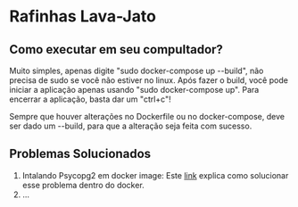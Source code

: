# Rafinhas Lava-Jato

## Como executar em seu compultador?
Muito simples, apenas digite "sudo docker-compose up --build", não precisa de sudo se você não estiver no linux. Após fazer o build, você pode iniciar a aplicação apenas usando "sudo docker-compose up". Para encerrar a aplicação, basta dar um "ctrl+c"!

Sempre que houver alterações no Dockerfile ou no docker-compose, deve ser dado um --build, para que a alteração seja feita com sucesso.

## Problemas Solucionados
1. Intalando Psycopg2 em docker image: Este [link](https://stackoverflow.com/questions/46711990/error-pg-config-executable-not-found-when-installing-psycopg2-on-alpine-in-dock) explica como solucionar esse problema dentro do docker.
2. ...